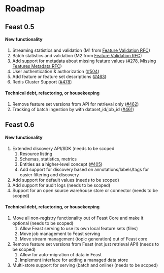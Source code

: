 # Roadmap

## Feast 0.5

#### New functionality

1. Streaming statistics and validation \(M1 from [Feature Validation RFC](https://docs.google.com/document/d/1TPmd7r4mniL9Y-V_glZaWNo5LMXLshEAUpYsohojZ-8/edit)\)
2. Batch statistics and validation \(M2 from [Feature Validation RFC](https://docs.google.com/document/d/1TPmd7r4mniL9Y-V_glZaWNo5LMXLshEAUpYsohojZ-8/edit)\)
3. Add support for metadata about missing feature values \([\#278](https://github.com/gojek/feast/issues/278), [Missing Features Metadata RFC](https://docs.google.com/document/d/1VQngwBcx-yWgGpAbsFVdth9GnjL8q-ZgUNBGv57R0Fk/edit#)\)
4. User authentication & authorization \([\#504](https://github.com/gojek/feast/issues/504)\)
5. Add feature or feature set descriptions \([\#463](https://github.com/gojek/feast/issues/463)\)
6. Redis Cluster Support \([\#478](https://github.com/gojek/feast/issues/478)\)

#### Technical debt, refactoring, or housekeeping

1. Remove feature set versions from API for retrieval only \([\#462](https://github.com/gojek/feast/issues/462)\)
2. Tracking of batch ingestion by with dataset\_id/job\_id \([\#461](https://github.com/gojek/feast/issues/461)\)

## Feast 0.6

#### New functionality

1. Extended discovery API/SDK \(needs to be scoped
   1. Resource listing
   2. Schemas, statistics, metrics
   3. Entities as a higher-level concept \([\#405](https://github.com/gojek/feast/issues/405)\)
   4. Add support for discovery based on annotations/labels/tags for easier filtering and discovery
2. Add support for default values \(needs to be scoped\)
3. Add support for audit logs \(needs to be scoped\)
4. Support for an open source warehouse store or connector  \(needs to be scoped\)

#### Technical debt, refactoring, or housekeeping

1. Move all non-registry functionality out of Feast Core and make it optional \(needs to be scoped\)
   1. Allow Feast serving to use its own local feature sets \(files\)
   2. Move job management to Feast serving
   3. Move stream management \(topic generation\) out of Feast core
2. Remove feature set versions from Feast \(not just retrieval API\) \(needs to be scoped\)
   1. Allow for auto-migration of data in Feast
   2. Implement interface for adding a managed data store
3. Multi-store support for serving \(batch and online\) \(needs to be scoped\)



